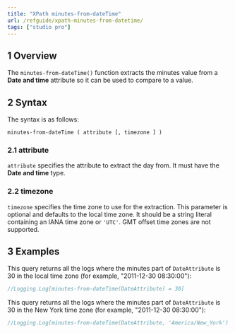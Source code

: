 ```yaml
---
title: "XPath minutes-from-dateTime"
url: /refguide/xpath-minutes-from-datetime/
tags: ["studio pro"]
---
```


## 1 Overview

The `minutes-from-dateTime()` function extracts the minutes value from a **Date and time** attribute so it can be used to compare to a value.

## 2 Syntax

The syntax is as follows:

```
minutes-from-dateTime ( attribute [, timezone ] )
```

### 2.1 attribute

`attribute` specifies the attribute to extract the day from. It must have the **Date and time** type.

### 2.2 timezone

`timezone` specifies the time zone to use for the extraction. This parameter is optional and defaults to the local time zone. It should be a string literal containing an IANA time zone or `'UTC'`. GMT offset time zones are not supported.

## 3 Examples

This query returns all the logs where the minutes part of `DateAttribute` is 30 in the local time zone (for example, "2011-12-30 08:30:00"):

```java {linenos=false}
//Logging.Log[minutes-from-dateTime(DateAttribute) = 30]
```

This query returns all the logs where the minutes part of `DateAttribute` is 30 in the New York time zone (for example, "2011-12-30 08:30:00"):

```java {linenos=false}
//Logging.Log[minutes-from-dateTime(DateAttribute, 'America/New_York') = 30]
```
